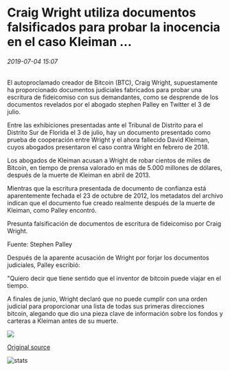 # Craig Wright utiliza documentos falsificados para probar la inocencia en el caso Kleiman ...

###### 2019-07-04 15:07

El autoproclamado creador de Bitcoin (BTC), Craig Wright, supuestamente ha proporcionado documentos judiciales fabricados para probar una escritura de fideicomiso con sus demandantes, como se desprende de los documentos revelados por el abogado stephen Palley en Twitter el 3 de julio.

Entre las exhibiciones presentadas ante el Tribunal de Distrito para el Distrito Sur de Florida el 3 de julio, hay un documento presentado como prueba de cooperación entre Wright y el ahora fallecido David Kleiman, cuyos abogados presentaron el caso contra Wright en febrero de 2018.

Los abogados de Kleiman acusan a Wright de robar cientos de miles de Bitcoin, en tiempo de prensa valorado en más de 5.000 millones de dólares, después de la muerte de Kleiman en abril de 2013.

Mientras que la escritura presentada de documento de confianza está aparentemente fechada el 23 de octubre de 2012, los metadatos del archivo indican que el documento fue creado realmente después de la muerte de Kleiman, como Palley encontró.

Presunta falsificación de documentos de escritura de fideicomiso por Craig Wright.

Fuente: Stephen Palley

Después de la aparente acusación de Wright por forjar los documentos judiciales, Palley escribió:

"Quiero decir que tiene sentido que el inventor de bitcoin puede viajar en el tiempo.

A finales de junio, Wright declaró que no puede cumplir con una orden judicial para proporcionar una lista de todas sus primeras direcciones bitcoin, alegando que dio una pieza clave de información sobre los fondos y carteras a Kleiman antes de su muerte.

![](https://s3.cointelegraph.com/storage/uploads/view/831f426aff19616961527e3c5f1bd17a.png)

[Original source](https://cointelegraph.com/news/craig-wright-uses-falsified-docs-to-prove-innocence-in-kleiman-case)

![stats](https://c.statcounter.com/11760860/0/a89fa40b/1/ "stats")